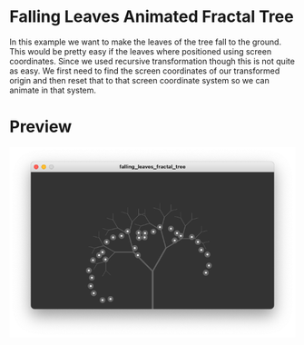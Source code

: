 # Falling Leaves Animated Fractal Tree
In this example we want to make the leaves of the tree fall to the ground.
This would be pretty easy if the leaves where positioned using screen coordinates.
Since we used recursive transformation though this is not quite as easy.
We first need to find the screen coordinates of our transformed origin and then
reset that to that screen coordinate system so we can animate in that system.

# Preview
![Preview image of the falling leaves animated fractal tree](./falling_leaves_fractal_tree.png)